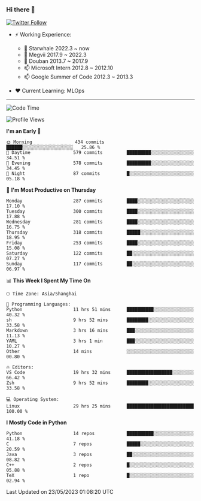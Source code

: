 ### Hi there 👋

[![Twitter Follow](https://img.shields.io/twitter/follow/tianweidut?style=social)](https://twitter.com/tianweidut)

- ⚡ Working Experience:
  - 🔭 Starwhale 2022.3 ~ now
  - 🌱 Megvii 2017.9 ~ 2022.3
  - 🌱 Douban 2013.7 ~ 2017.9
  - 📫 Microsoft Intern 2012.8 ~ 2012.10
  - 📫 Google Summer of Code 2012.3 ~ 2013.3

- ❤️ Current Learning: MLOps

---
<!--START_SECTION:waka-->
![Code Time](http://img.shields.io/badge/Code%20Time-4%2C083%20hrs%2022%20mins-blue)

![Profile Views](http://img.shields.io/badge/Profile%20Views-0-blue)

**I'm an Early 🐤** 

```text
🌞 Morning                434 commits         ██████░░░░░░░░░░░░░░░░░░░   25.86 % 
🌆 Daytime                579 commits         █████████░░░░░░░░░░░░░░░░   34.51 % 
🌃 Evening                578 commits         █████████░░░░░░░░░░░░░░░░   34.45 % 
🌙 Night                  87 commits          █░░░░░░░░░░░░░░░░░░░░░░░░   05.18 % 
```
📅 **I'm Most Productive on Thursday** 

```text
Monday                   287 commits         ████░░░░░░░░░░░░░░░░░░░░░   17.10 % 
Tuesday                  300 commits         ████░░░░░░░░░░░░░░░░░░░░░   17.88 % 
Wednesday                281 commits         ████░░░░░░░░░░░░░░░░░░░░░   16.75 % 
Thursday                 318 commits         █████░░░░░░░░░░░░░░░░░░░░   18.95 % 
Friday                   253 commits         ████░░░░░░░░░░░░░░░░░░░░░   15.08 % 
Saturday                 122 commits         ██░░░░░░░░░░░░░░░░░░░░░░░   07.27 % 
Sunday                   117 commits         ██░░░░░░░░░░░░░░░░░░░░░░░   06.97 % 
```


📊 **This Week I Spent My Time On** 

```text
🕑︎ Time Zone: Asia/Shanghai

💬 Programming Languages: 
Python                   11 hrs 51 mins      ██████████░░░░░░░░░░░░░░░   40.32 % 
sh                       9 hrs 52 mins       ████████░░░░░░░░░░░░░░░░░   33.58 % 
Markdown                 3 hrs 16 mins       ███░░░░░░░░░░░░░░░░░░░░░░   11.13 % 
YAML                     3 hrs 1 min         ███░░░░░░░░░░░░░░░░░░░░░░   10.27 % 
Other                    14 mins             ░░░░░░░░░░░░░░░░░░░░░░░░░   00.80 % 

🔥 Editors: 
VS Code                  19 hrs 32 mins      █████████████████░░░░░░░░   66.42 % 
Zsh                      9 hrs 52 mins       ████████░░░░░░░░░░░░░░░░░   33.58 % 

💻 Operating System: 
Linux                    29 hrs 25 mins      █████████████████████████   100.00 % 
```

**I Mostly Code in Python** 

```text
Python                   14 repos            ██████████░░░░░░░░░░░░░░░   41.18 % 
C                        7 repos             █████░░░░░░░░░░░░░░░░░░░░   20.59 % 
Java                     3 repos             ██░░░░░░░░░░░░░░░░░░░░░░░   08.82 % 
C++                      2 repos             █░░░░░░░░░░░░░░░░░░░░░░░░   05.88 % 
TeX                      1 repo              █░░░░░░░░░░░░░░░░░░░░░░░░   02.94 % 
```




 Last Updated on 23/05/2023 01:08:20 UTC
<!--END_SECTION:waka-->
